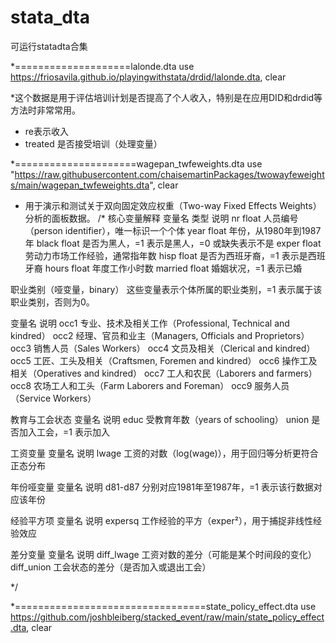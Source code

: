 # stata_dta
可运行statadta合集



*====================lalonde.dta
use https://friosavila.github.io/playingwithstata/drdid/lalonde.dta, clear

*这个数据是用于评估培训计划是否提高了个人收入，特别是在应用DID和drdid等方法时非常常用。
*	re表示收入
*	treated	是否接受培训（处理变量）


*=====================wagepan_twfeweights.dta
use "https://raw.githubusercontent.com/chaisemartinPackages/twowayfeweights/main/wagepan_twfeweights.dta", clear

* 用于演示和测试关于双向固定效应权重（Two-way Fixed Effects Weights）分析的面板数据。
/* 
核心变量解释
变量名	类型	说明
nr	float	人员编号（person identifier），唯一标识一个个体
year	float	年份，从1980年到1987年
black	float	是否为黑人，=1 表示是黑人，=0 或缺失表示不是
exper	float	劳动力市场工作经验，通常指年数
hisp	float	是否为西班牙裔，=1 表示是西班牙裔
hours	float	年度工作小时数
married	float	婚姻状况，=1 表示已婚

职业类别（哑变量，binary）
这些变量表示个体所属的职业类别，=1 表示属于该职业类别，否则为0。

变量名	说明
occ1	专业、技术及相关工作（Professional, Technical and kindred）
occ2	经理、官员和业主（Managers, Officials and Proprietors）
occ3	销售人员（Sales Workers）
occ4	文员及相关（Clerical and kindred）
occ5	工匠、工头及相关（Craftsmen, Foremen and kindred）
occ6	操作工及相关（Operatives and kindred）
occ7	工人和农民（Laborers and farmers）
occ8	农场工人和工头（Farm Laborers and Foreman）
occ9	服务人员（Service Workers）

教育与工会状态
变量名	说明
educ	受教育年数（years of schooling）
union	是否加入工会，=1 表示加入

工资变量
变量名	说明
lwage	工资的对数（log(wage)），用于回归等分析更符合正态分布

年份哑变量
变量名	说明
d81-d87	分别对应1981年至1987年，=1 表示该行数据对应该年份

经验平方项
变量名	说明
expersq	工作经验的平方（exper²），用于捕捉非线性经验效应

差分变量
变量名	说明
diff_lwage	工资对数的差分（可能是某个时间段的变化）
diff_union	工会状态的差分（是否加入或退出工会）

*/


*=================================state_policy_effect.dta
use https://github.com/joshbleiberg/stacked_event/raw/main/state_policy_effect.dta, clear


